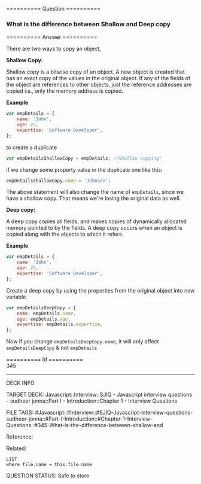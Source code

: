========== Question ==========  

### What is the difference between Shallow and Deep copy  

========== Answer ==========  

There are two ways to copy an object,

**Shallow Copy:**

Shallow copy is a bitwise copy of an object. A new object is created that has an exact copy of the values in the original object. If any of the fields of the object are references to other objects, just the reference addresses are copied i.e., only the memory address is copied.

**Example**

```javascript
var empDetails = {
    name: 'John',
    age: 25,
    expertise: 'Software Developer',
};
```

to create a duplicate

```javascript
var empDetailsShallowCopy = empDetails; //Shallow copying!
```

if we change some property value in the duplicate one like this:

```javascript
empDetailsShallowCopy.name = 'Johnson';
```

The above statement will also change the name of `empDetails`, since we have a shallow copy. That means we're losing the original data as well.

**Deep copy:**

A deep copy copies all fields, and makes copies of dynamically allocated memory pointed to by the fields. A deep copy occurs when an object is copied along with the objects to which it refers.

**Example**

```javascript
var empDetails = {
    name: 'John',
    age: 25,
    expertise: 'Software Developer',
};
```

Create a deep copy by using the properties from the original object into new variable

```javascript
var empDetailsDeepCopy = {
    name: empDetails.name,
    age: empDetails.age,
    expertise: empDetails.expertise,
};
```

Now if you change `empDetailsDeepCopy.name`, it will only affect `empDetailsDeepCopy` & not `empDetails`

========== Id ==========  
345

---

DECK INFO

TARGET DECK: Javascript::Interview::SJIQ - Javascript interview questions - sudheer jonna::Part I - Introduction::Chapter 1 - Interview Questions

FILE TAGS: #Javascript::#Interview::#SJIQ-Javascript-interview-questions-sudheer-jonna::#Part-I-Introduction::#Chapter-1-Interview-Questions::#345-What-is-the-difference-between-shallow-and

Reference:

Related:

```dataview
LIST
where file.name = this.file.name
```

QUESTION STATUS: Safe to store
